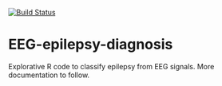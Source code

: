 [![Build Status](https://travis-ci.org/NLeSC/EEG-epilepsy-diagnosis.svg?branch=master)](https://travis-ci.org/NLeSC/EEG-epilepsy-diagnosis)
# EEG-epilepsy-diagnosis


Explorative R code to classify epilepsy from EEG signals. More documentation to follow.
